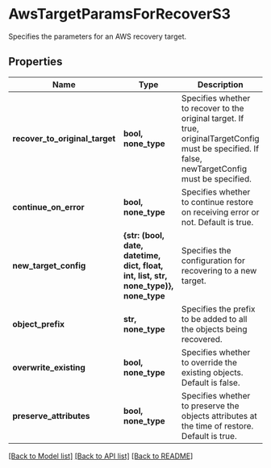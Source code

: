 # AwsTargetParamsForRecoverS3

Specifies the parameters for an AWS recovery target.

## Properties
Name | Type | Description | Notes
------------ | ------------- | ------------- | -------------
**recover_to_original_target** | **bool, none_type** | Specifies whether to recover to the original target. If true, originalTargetConfig must be specified. If false, newTargetConfig must be specified. | 
**continue_on_error** | **bool, none_type** | Specifies whether to continue restore on receiving error or not. Default is true. | [optional] 
**new_target_config** | **{str: (bool, date, datetime, dict, float, int, list, str, none_type)}, none_type** | Specifies the configuration for recovering to a new target. | [optional] 
**object_prefix** | **str, none_type** | Specifies the prefix to be added to all the objects being recovered. | [optional] 
**overwrite_existing** | **bool, none_type** | Specifies whether to override the existing objects. Default is false. | [optional] 
**preserve_attributes** | **bool, none_type** | Specifies whether to preserve the objects attributes at the time of restore. Default is true. | [optional] 

[[Back to Model list]](../README.md#documentation-for-models) [[Back to API list]](../README.md#documentation-for-api-endpoints) [[Back to README]](../README.md)


